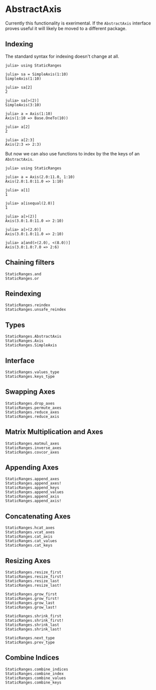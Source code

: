 # AbstractAxis

Currently this functionality is exerimental. If the `AbstractAxis` interface proves useful it will likely be moved to a different package.

## Indexing

The standard syntax for indexing doesn't change at all.
```jldoctest
julia> using StaticRanges

julia> sa = SimpleAxis(1:10)
SimpleAxis(1:10)

julia> sa[2]
2

julia> sa[>(2)]
SimpleAxis(3:10)

julia> a = Axis(1:10)
Axis(1:10 => Base.OneTo(10))

julia> a[2]
2

julia> a[2:3]
Axis(2:3 => 2:3)
```

But now we can also use functions to index by the the keys of an `AbstractAxis`.
```jldoctest
julia> using StaticRanges

julia> a = Axis(2.0:11.0, 1:10)
Axis(2.0:1.0:11.0 => 1:10)

julia> a[1]
1

julia> a[isequal(2.0)]
1

julia> a[>(2)]
Axis(3.0:1.0:11.0 => 2:10)

julia> a[>(2.0)]
Axis(3.0:1.0:11.0 => 2:10)

julia> a[and(>(2.0), <(8.0))]
Axis(3.0:1.0:7.0 => 2:6)
```
## Chaining filters

```@docs
StaticRanges.and
StaticRanges.or
```


## Reindexing

```@docs
StaticRanges.reindex
StaticRanges.unsafe_reindex
```
## Types

```@docs
StaticRanges.AbstractAxis
StaticRanges.Axis
StaticRanges.SimpleAxis
```

## Interface

```@docs
StaticRanges.values_type
StaticRanges.keys_type
```

## Swapping Axes

```@docs
StaticRanges.drop_axes
StaticRanges.permute_axes
StaticRanges.reduce_axes
StaticRanges.reduce_axis
```

## Matrix Multiplication and Axes

```@docs
StaticRanges.matmul_axes
StaticRanges.inverse_axes
StaticRanges.covcor_axes
```

## Appending Axes

```@docs
StaticRanges.append_axes
StaticRanges.append_axes!
StaticRanges.append_keys
StaticRanges.append_values
StaticRanges.append_axis
StaticRanges.append_axis!
```

## Concatenating Axes

```@docs
StaticRanges.hcat_axes
StaticRanges.vcat_axes
StaticRanges.cat_axis
StaticRanges.cat_values
StaticRanges.cat_keys
```

## Resizing Axes

```@docs
StaticRanges.resize_first
StaticRanges.resize_first!
StaticRanges.resize_last
StaticRanges.resize_last!

StaticRanges.grow_first
StaticRanges.grow_first!
StaticRanges.grow_last
StaticRanges.grow_last!

StaticRanges.shrink_first
StaticRanges.shrink_first!
StaticRanges.shrink_last
StaticRanges.shrink_last!

StaticRanges.next_type
StaticRanges.prev_type
```

## Combine Indices

```@docs
StaticRanges.combine_indices
StaticRanges.combine_index
StaticRanges.combine_values
StaticRanges.combine_keys
```

